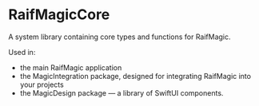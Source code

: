 # RaifMagicCore

A system library containing core types and functions for RaifMagic.

Used in:

- the main RaifMagic application
- the MagicIntegration package, designed for integrating RaifMagic into your projects
- the MagicDesign package — a library of SwiftUI components.